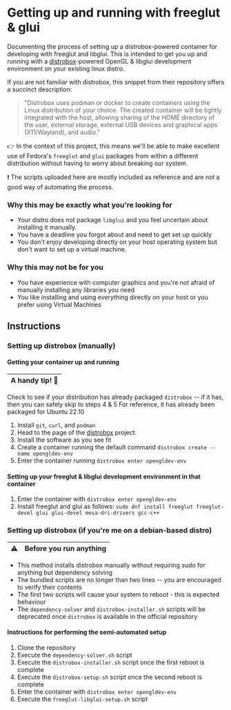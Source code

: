 # Getting up and running with freeglut & glui

Documenting the process of setting up a distrobox-powered container for developing with freeglut and libglui.
This is intended to get you up and running with a [distrobox](https://github.com/89luca89/distrobox)-powered OpenGL & libglui development environment on your existing linux distro. 

If you are not familiar with distrobox, this snippet from their repository offers a succinct description: 
>"Distrobox uses podman or docker to create containers using the Linux distribution of your choice. The created container will be tightly integrated with the host, allowing sharing of the HOME directory of the user, external storage, external USB devices and graphical apps (X11/Wayland), and audio."

👉 In the context of this project, this means we'll be able to make excellent use of Fedora's `freeglut` and `glui` packages from within a different distribution without having to worry about breaking our system.

❗ The scripts uploaded here are mostly included as reference and are *not* a good way of automating the process. 

### Why this may be exactly what you're looking for
* Your distro does not package `libglui` and you feel uncertain about installing it manually.
* You have a deadline you forgot about and need to get set up quickly
* You don't enjoy developing directly on your host operating system but don't want to set up a virtual machine.

### Why this may not be for you
* You have experience with computer graphics and you're not afraid of manually installing any libraries you need
* You like installing and using everything directly on your host or you prefer using Virtual Machines

## Instructions

### Setting up distrobox (manually)
#### Getting your container up and running 
| A handy tip! 🐧   |
|--------------------------------------|
Check to see if your distribution has already packaged `distrobox` -- if it has, then you can safely skip to steps 4 & 5
For reference, it has already been packaged for Ubuntu 22.10

1. Install `git`, `curl`, and `podman` 
2. Head to the page of the [distrobox](https://github.com/89luca89/distrobox) project. 
3. Install the software as you see fit 
4. Create a container running the default command `distrobox create --name opengldev-env`
5. Enter the container running `distrobox enter opengldev-env`

#### Setting up your freeglut & libglui development environment in that container
1. Enter the container with `distrobox enter opengldev-env`
2. Install freeglut and glui as follows: `sudo dnf install freeglut freeglut-devel glui glui-devel mesa-dri-drivers gcc-c++`

### Setting up distrobox (if you're me on a debian-based distro)
| ⚠️        | Before you run anything       |
|---------------|:------------------------|
* This method installs distrobox manually without requiring sudo for anything but dependency solving 
* The bundled scripts are no longer than two lines -- you are encouraged to verify their contents 
* The first two scripts will cause your system to reboot - this is expected behaviour 
* The `dependency-solver` and `distrobox-installer.sh` scripts will be deprecated once `distrobox` is available in the official repository

#### Instructions for performing the semi-automated setup
1. Clone the repository
2. Execute the `dependency-solver.sh` script
3. Execute the `distrobox-installer.sh` script once the first reboot is complete 
5. Execute the `distrobox-setup.sh` script once the second reboot is complete
6. Enter the container with `distrobox enter opengldev-env`
7. Execute the `freeglut-libglui-setup.sh` script
